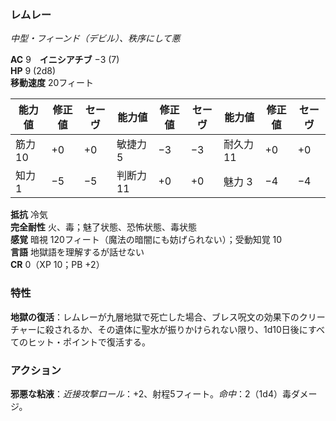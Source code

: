 ### レムレー
*中型・フィーンド（デビル）、秩序にして悪*

**AC** 9　**イニシアチブ** −3 (7)  
**HP** 9 (2d8)  
**移動速度** 20フィート

| 能力値 | 修正値 | セーヴ | 能力値 | 修正値 | セーヴ | 能力値 | 修正値 | セーヴ |
|--------|--------|--------|--------|--------|--------|--------|--------|--------|
| 筋力 10 | +0 | +0 | 敏捷力 5 | −3 | −3 | 耐久力 11 | +0 | +0 |
| 知力 1 | −5 | −5 | 判断力 11 | +0 | +0 | 魅力 3 | −4 | −4 |

**抵抗** 冷気  
**完全耐性** 火、毒；魅了状態、恐怖状態、毒状態  
**感覚** 暗視 120フィート（魔法の暗闇にも妨げられない）；受動知覚 10  
**言語** 地獄語を理解するが話せない  
**CR** 0（XP 10；PB +2）

### 特性

**地獄の復活**：レムレーが九層地獄で死亡した場合、ブレス呪文の効果下のクリーチャーに殺されるか、その遺体に聖水が振りかけられない限り、1d10日後にすべてのヒット・ポイントで復活する。

### アクション

**邪悪な粘液**：*近接攻撃ロール*：+2、射程5フィート。*命中*：2（1d4）毒ダメージ。